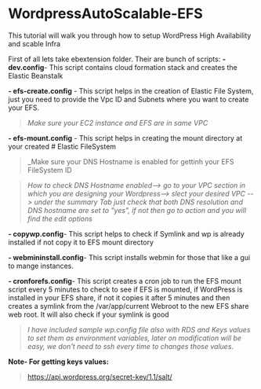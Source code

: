 # WordpressAutoScalable-EFS
This tutorial will walk you through how to setup WordPress High Availability and scable Infra

First of all lets take ebextension folder. Their are bunch of scripts:
**- dev.config**- This script contains cloud formation stack and creates the Elastic Beanstalk

**- efs-create.config** - This script helps in the creation of Elastic File System, just you need to provide the Vpc ID and Subnets where you want to create your EFS.

> _Make sure your EC2 instance and EFS are in same VPC_

**- efs-mount.config** - This script helps in creating the mount directory at your created # Elastic FileSystem

> _Make sure your DNS Hostname is enabled for gettinh your EFS FileSystem ID

> _How to check DNS Hostname enabled--> go to your VPC section in which you are designing your Wordpress--> slect your desired VPC --> under the summary Tab just check that both DNS resolution and DNS hostname are set to "yes", if not then go to action and you will find the edit options_

**- copywp.config**- This script helps to check if Symlink and wp is already installed if not copy it to EFS mount directory

**- webmininstall.config**- This script installs webmin for those that like a gui to mange instances.

**- cronforefs.config**- This script creates a cron job to run the EFS mount script every 5 minutes to check to see if EFS is mounted, if    WordPress is installed in your EFS share, if not it copies it after 5 minutes and then creates a symlink from the /var/app/current Webroot  to the new EFS share web root. It will also check if your symlink is good

> _I have included sample wp.config file also with RDS and Keys values to set them as environment variables, later on modification will be easy, we don't need to ssh every time to changes those values_.

**Note- For getting keys values:**
> https://api.wordpress.org/secret-key/1.1/salt/



